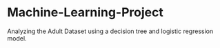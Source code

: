 # Machine-Learning-Project
Analyzing the Adult Dataset using a decision tree and logistic regression model.

